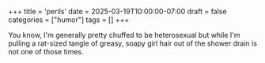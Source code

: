 +++
title = 'perils'
date = 2025-03-19T10:00:00-07:00
draft = false
categories = ["humor"]
tags = []
+++

You know, I'm generally pretty chuffed to be heterosexual but while I'm pulling a rat-sized tangle of greasy, soapy girl hair out of the shower drain is not one of those times.